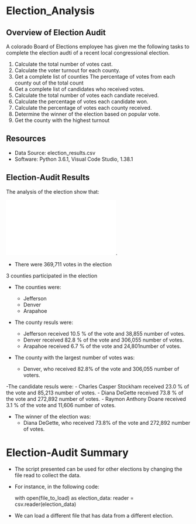 # Election_Analysis

## Overview of Election Audit
A colorado Board of Elections employee has given me the following tasks to complete the election audti of a recent local congressional election. 

1. Calculate the total number of votes cast.
2. Calculate the voter turnout for each county.
3. Get a complete list of counties The percentage of votes from each county out of the total count
4. Get a complete list of candidates who received votes.
5. Calculate the total number of votes each candiate received.
6. Calculate the percentage of votes each candidate won.
7. Calculate the percentage of votes each county received. 
8. Determine the winner of the election based on popular vote.
9. Get the county with the highest turnout

## Resources
- Data Source: election_results.csv
- Software: Python 3.6.1, Visual Code Studio, 1.38.1

## Election-Audit Results
The analysis of the election show that:

![election_analysis.txt](path/to/election_analysis.txt).

- There were 369,711 votes in the election

3 counties participated in the election

- The counties were:
    - Jefferson  
    - Denver
    - Arapahoe
    
- The county resuls were:
    - Jefferson received 10.5 % of the vote and 38,855 number of votes.
    - Denver received 82.8 % of the vote and 306,055 number of votes.
    - Arapahoe received 6.7 % of the vote and 24,801number of votes.
    
- The county with the largest number of votes was:
    - Denver, who received 82.8% of the vote and 306,055 number of voters.
    
-The candidate resuls were:
    - Charles Casper Stockham received 23.0 % of the vote and 85,213 number of votes.
    - Diana DeGette received 73.8 % of the vote and 272,892 number of votes.
    - Raymon Anthony Doane received 3.1 % of the vote and 11,606 number of votes.
    
- The winner of the election was:
    - Diana DeGette, who received 73.8% of the vote and 272,892 number of votes.

# Election-Audit Summary

- The script presented can be used for other elections by changing the file read to collect the data. 
- For instance, in the following code:
    
    with open(file_to_load) as election_data:
        reader = csv.reader(election_data)
        
- We can load a different file that has data from a different election. 


